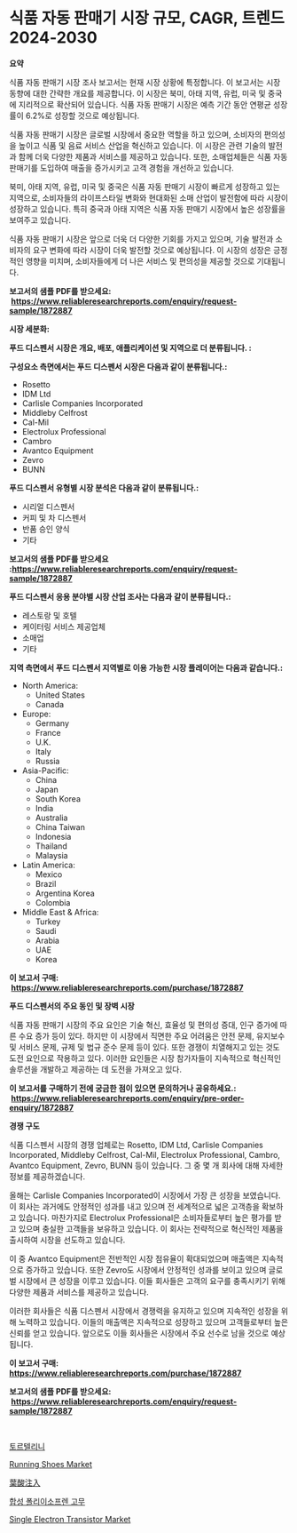 <p><h1>식품 자동 판매기 시장 규모, CAGR, 트렌드 2024-2030</h1></p><p><strong>요약</strong></p>
<p><p>식품 자동 판매기 시장 조사 보고서는 현재 시장 상황에 특정합니다. 이 보고서는 시장 동향에 대한 간략한 개요를 제공합니다. 이 시장은 북미, 아태 지역, 유럽, 미국 및 중국에 지리적으로 확산되어 있습니다. 식품 자동 판매기 시장은 예측 기간 동안 연평균 성장률이 6.2%로 성장할 것으로 예상됩니다.</p><p>식품 자동 판매기 시장은 글로벌 시장에서 중요한 역할을 하고 있으며, 소비자의 편의성을 높이고 식품 및 음료 서비스 산업을 혁신하고 있습니다. 이 시장은 관련 기술의 발전과 함께 더욱 다양한 제품과 서비스를 제공하고 있습니다. 또한, 소매업체들은 식품 자동 판매기를 도입하여 매출을 증가시키고 고객 경험을 개선하고 있습니다.</p><p>북미, 아태 지역, 유럽, 미국 및 중국은 식품 자동 판매기 시장이 빠르게 성장하고 있는 지역으로, 소비자들의 라이프스타일 변화와 현대화된 소매 산업이 발전함에 따라 시장이 성장하고 있습니다. 특히 중국과 아태 지역은 식품 자동 판매기 시장에서 높은 성장률을 보여주고 있습니다.</p><p>식품 자동 판매기 시장은 앞으로 더욱 더 다양한 기회를 가지고 있으며, 기술 발전과 소비자의 요구 변화에 따라 시장이 더욱 발전할 것으로 예상됩니다. 이 시장의 성장은 긍정적인 영향을 미치며, 소비자들에게 더 나은 서비스 및 편의성을 제공할 것으로 기대됩니다.</p></p>
<p><strong>보고서의 샘플 PDF를 받으세요: &nbsp;<a href="https://www.reliableresearchreports.com/enquiry/request-sample/1872887">https://www.reliableresearchreports.com/enquiry/request-sample/1872887</a></strong></p>
<p><strong>시장 세분화:</strong></p>
<p><strong> 푸드 디스펜서 시장은 개요, 배포, 애플리케이션 및 지역으로 더 분류됩니다. :</strong></p>
<p><strong>구성요소 측면에서는 푸드 디스펜서 시장은 다음과 같이 분류됩니다.:</strong></p>
<p><ul><li>Rosetto</li><li>IDM Ltd</li><li>Carlisle Companies Incorporated</li><li>Middleby Celfrost</li><li>Cal-Mil</li><li>Electrolux Professional</li><li>Cambro</li><li>Avantco Equipment</li><li>Zevro</li><li>BUNN</li></ul></p>
<p><strong> 푸드 디스펜서 유형별 시장 분석은 다음과 같이 분류됩니다.:</strong></p>
<p><ul><li>시리얼 디스펜서</li><li>커피 및 차 디스펜서</li><li>반품 승인 양식</li><li>기타</li></ul></p>
<p><strong>보고서의 샘플 PDF를 받으세요 :<a href="https://www.reliableresearchreports.com/enquiry/request-sample/1872887">https://www.reliableresearchreports.com/enquiry/request-sample/1872887</a></strong></p>
<p><strong> 푸드 디스펜서 응용 분야별 시장 산업 조사는 다음과 같이 분류됩니다.:</strong></p>
<p><ul><li>레스토랑 및 호텔</li><li>케이터링 서비스 제공업체</li><li>소매업</li><li>기타</li></ul></p>
<p><strong>지역 측면에서 푸드 디스펜서 지역별로 이용 가능한 시장 플레이어는 다음과 같습니다.:</strong></p>
<p><ul>
    <li>
        North America:
        <ul>
            <li>United States</li>
            <li>Canada</li>
        </ul>
    </li>
    <li>
        Europe:
        <ul>
            <li>Germany</li>
            <li>France</li>
            <li>U.K.</li>
            <li>Italy</li>
            <li>Russia</li>
        </ul>
    </li>
    <li>
        Asia-Pacific:
        <ul>
            <li>China</li>
            <li>Japan</li>
            <li>South Korea</li>
            <li>India</li>
            <li>Australia</li>
            <li>China Taiwan</li>
            <li>Indonesia</li>
            <li>Thailand</li>
            <li>Malaysia</li>
        </ul>
    </li>
    <li>
        Latin America:
        <ul>
            <li>Mexico</li>
            <li>Brazil</li>
            <li>Argentina Korea</li>
            <li>Colombia</li>
        </ul>
    </li>
    <li>
        Middle East & Africa:
        <ul>
            <li>Turkey</li>
            <li>Saudi</li>
            <li>Arabia</li>
            <li>UAE</li>
            <li>Korea</li>
        </ul>
    </li>
    </ul></p>
<p><strong>이 보고서 구매: &nbsp;<a href="https://www.reliableresearchreports.com/purchase/1872887">https://www.reliableresearchreports.com/purchase/1872887</a></strong></p>
<p><strong>푸드 디스펜서의 주요 동인 및 장벽 시장</strong></p>
<p><p>식품 자동 판매기 시장의 주요 요인은 기술 혁신, 효율성 및 편의성 증대, 인구 증가에 따른 수요 증가 등이 있다. 하지만 이 시장에서 직면한 주요 어려움은 안전 문제, 유지보수 및 서비스 문제, 규제 및 법규 준수 문제 등이 있다. 또한 경쟁이 치열해지고 있는 것도 도전 요인으로 작용하고 있다. 이러한 요인들은 시장 참가자들이 지속적으로 혁신적인 솔루션을 개발하고 제공하는 데 도전을 가져오고 있다.</p></p>
<p><strong>이 보고서를 구매하기 전에 궁금한 점이 있으면 문의하거나 공유하세요.: &nbsp;<a href="https://www.reliableresearchreports.com/enquiry/pre-order-enquiry/1872887">https://www.reliableresearchreports.com/enquiry/pre-order-enquiry/1872887</a></strong></p>
<p><strong>경쟁 구도</strong></p>
<p><p>식품 디스펜서 시장의 경쟁 업체로는 Rosetto, IDM Ltd, Carlisle Companies Incorporated, Middleby Celfrost, Cal-Mil, Electrolux Professional, Cambro, Avantco Equipment, Zevro, BUNN 등이 있습니다. 그 중 몇 개 회사에 대해 자세한 정보를 제공하겠습니다.</p><p>올해는 Carlisle Companies Incorporated이 시장에서 가장 큰 성장을 보였습니다. 이 회사는 과거에도 안정적인 성과를 내고 있으며 전 세계적으로 넓은 고객층을 확보하고 있습니다. 마찬가지로 Electrolux Professional은 소비자들로부터 높은 평가를 받고 있으며 충실한 고객들을 보유하고 있습니다. 이 회사는 전략적으로 혁신적인 제품을 출시하여 시장을 선도하고 있습니다.</p><p>이 중 Avantco Equipment은 전반적인 시장 점유율이 확대되었으며 매출액은 지속적으로 증가하고 있습니다. 또한 Zevro도 시장에서 안정적인 성과를 보이고 있으며 글로벌 시장에서 큰 성장을 이루고 있습니다. 이들 회사들은 고객의 요구를 충족시키기 위해 다양한 제품과 서비스를 제공하고 있습니다.</p><p>이러한 회사들은 식품 디스펜서 시장에서 경쟁력을 유지하고 있으며 지속적인 성장을 위해 노력하고 있습니다. 이들의 매출액은 지속적으로 성장하고 있으며 고객들로부터 높은 신뢰를 얻고 있습니다. 앞으로도 이들 회사들은 시장에서 주요 선수로 남을 것으로 예상됩니다.</p></p>
<p><strong>이 보고서 구매: &nbsp; <a href="https://www.reliableresearchreports.com/purchase/1872887">https://www.reliableresearchreports.com/purchase/1872887</a></strong></p>
<p><strong>보고서의 샘플 PDF를 받으세요: &nbsp;<a href="https://www.reliableresearchreports.com/enquiry/request-sample/1872887">https://www.reliableresearchreports.com/enquiry/request-sample/1872887</a></strong><strong></strong></p>
<p>&nbsp;</p>
<p><p><a href="https://github.com/vsap75a286l/Market-Research-Report-List-1/blob/main/71068352431.md">토르텔리니</a></p><p><a href="https://github.com/lylyparadise/Market-Research-Report-List-2/blob/main/running-shoes-market.md">Running Shoes Market</a></p><p><a href="https://github.com/ppmazlotr77499/Market-Research-Report-List-1/blob/main/41568482798.md">葉酸注入</a></p><p><a href="https://github.com/idcefvhkdut6/Market-Research-Report-List-1/blob/main/36706252430.md">합성 폴리이소프렌 고무</a></p><p><a href="https://issuu.com/reportprime-2/docs/single-electron-transistor-market-size-2030.pptx">Single Electron Transistor Market</a></p></p>
